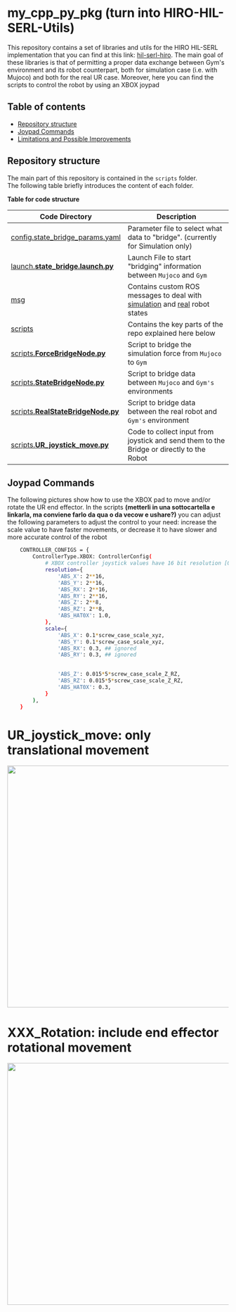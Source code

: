 my_cpp_py_pkg (turn into HIRO-HIL-SERL-Utils)
================================
This repository contains a set of libraries and utils for the HIRO HIL-SERL implementation that you can find at this link: [hil-serl-hiro](https://github.com/claudio-dg/hil-serl-hiro/tree/hiro_simulation).
The main goal of these libraries is that of permitting a proper data exchange between Gym's environment and its robot counterpart, both for simulation case (i.e. with Mujoco) and both for the real UR case.
Moreover, here you can find the scripts to control the robot by using an XBOX joypad


Table of contents
----------------------

* [Repository structure](#repository-structure)
* [Joypad Commands](#joypad-commands)
* [Limitations and Possible Improvements](#limitations-and-possible-improvements)


## Repository structure
The main part of this repository is contained in the ```scripts``` folder.  
The following table briefly introduces the content of each folder.


 **Table for code structure**

| Code Directory | Description |
| --- | --- |
| [config.state_bridge_params.yaml](https://github.com/claudio-dg/my_cpp_py_pkg/blob/master/config/state_bridge_params.yaml) | Parameter file to select what data to "bridge". (currently for Simulation only) |
| [launch.**state_bridge.launch.py**](https://github.com/claudio-dg/my_cpp_py_pkg/blob/master/launch/state_bridge.launch.py) | Launch File to start "bridging" information between ```Mujoco``` and ```Gym``` |
| [msg](https://github.com/claudio-dg/my_cpp_py_pkg/tree/master/msg) | Contains custom ROS messages to deal with [simulation](https://github.com/claudio-dg/my_cpp_py_pkg/blob/master/msg/SimulationState.msg) and [real](https://github.com/claudio-dg/my_cpp_py_pkg/blob/master/msg/RealState.msg) robot states |
| [scripts](https://github.com/claudio-dg/my_cpp_py_pkg/tree/master/scripts) | Contains the key parts of the repo explained here below |
| [scripts.**ForceBridgeNode.py**](https://github.com/claudio-dg/my_cpp_py_pkg/blob/master/scripts/ForceBridgeNode.py) | Script to bridge the simulation force from ```Mujoco``` to ```Gym``` |
| [scripts.**StateBridgeNode.py**](https://github.com/claudio-dg/my_cpp_py_pkg/blob/master/scripts/StateBridgeNode.py)|  Script to bridge data between ```Mujoco``` and ```Gym's``` environments|
| [scripts.**RealStateBridgeNode.py**](https://github.com/claudio-dg/my_cpp_py_pkg/blob/master/scripts/RealStateBridgeNode.py) | Script to bridge data between the real robot and ```Gym's``` environment |
| [scripts.**UR_joystick_move.py**](https://github.com/claudio-dg/my_cpp_py_pkg/blob/master/scripts/UR_joystick_move.py) | Code to collect input from joystick and send them to the Bridge or directly to the Robot |


## Joypad Commands
The following pictures show how to use the XBOX pad to move and/or rotate the UR end effector. In the scripts **(metterli in una sottocartella e linkarla, ma conviene farlo da qua o da vecow e ushare?)** you can adjust the following parameters to adjust the control to your need: increase the scale value to have faster movements, or decrease it to have slower and more accurate control of the robot
```bash
    CONTROLLER_CONFIGS = {
        ControllerType.XBOX: ControllerConfig(
            # XBOX controller joystick values have 16 bit resolution [0, 65535]
            resolution={
                'ABS_X': 2**16,
                'ABS_Y': 2**16,
                'ABS_RX': 2**16,
                'ABS_RY': 2**16,
                'ABS_Z': 2**8,
                'ABS_RZ': 2**8,
                'ABS_HAT0X': 1.0,
            },
            scale={
                'ABS_X': 0.1*screw_case_scale_xyz, 
                'ABS_Y': 0.1*screw_case_scale_xyz, 
                'ABS_RX': 0.3, ## ignored
                'ABS_RY': 0.3, ## ignored
                

                'ABS_Z': 0.015*5*screw_case_scale_Z_RZ, 
                'ABS_RZ': 0.015*5*screw_case_scale_Z_RZ,
                'ABS_HAT0X': 0.3,
            }
        ),
    }
```

UR_joystick_move: only translational movement
====================================================================
<p align="center">
  <img src="https://github.com/claudio-dg/hil-serl-hiro/blob/hiro_simulation/docs/images/joystick.png" width="550">
</p>

XXX_Rotation: include end effector rotational movement
====================================================================
<p align="center">
  <img src="https://github.com/claudio-dg/hil-serl-hiro/blob/hiro_simulation/docs/images/joystick_2.png" width="550">
</p>
